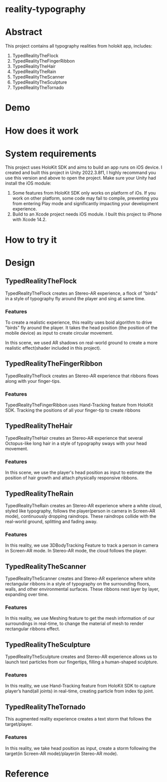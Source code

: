 # reality-typography
# Abstract
This project contains all typography realities from holokit app, includes:

1. TypedRealityTheFlock
2. TypedRealityTheFingerRibbon
3. TypedRealityTheHair
4. TypedRealityTheRain
5. TypedRealityTheScanner
6. TypedRealityTheSculpture
7. TypedRealityTheTornado

# Demo

# How does it work

# System requirements
This project uses HoloKit SDK and aims to build an app runs on iOS device.
I created and built this project in Unity 2022.3.8f1, I highly recommand you use this version and above to open the project.
Make sure your Unity had install the iOS module:
  1. Some features from HoloKit SDK only works on platform of iOs. If you work on other platform, some code may fail to compile, preventing you from entering Play mode and significantly impacting your development experience.
  2. Build to an Xcode project needs iOS module.
I built this project to iPhone with Xcode 14.2.

# How to try it

# Design
## TypedRealityTheFlock

TypedRealityTheFlock creates an Stereo-AR experience, a flock of "birds" in a style of typography fly around the player and sing at same time.

### Features

To create a realistic experience, this reality uses boid algorithm to drive "birds" fly around the player.
It takes the head position (the position of the mobile device) as input to create circular movement.

In this scene, we used AR shadows on real-world ground to create a more realistic effect(shader included in this project). 

## TypedRealityTheFingerRibbon

TypedRealityTheFlock creates an Stereo-AR experience that ribbons flows along with your finger-tips.

### Features

TypedRealityTheFingerRibbon uses Hand-Tracking feature from HoloKit SDK.
Tracking the positions of all your finger-tip to create ribbons

## TypedRealityTheHair

TypedRealityTheHair creates an Stereo-AR experience that several Octopus-like long hair in a style of typography sways with your head movement.

### Features

In this scene, we use the player's head position as input to estimate the position of hair growth and attach physically responsive ribbons.

## TypedRealityTheRain

TypedRealityTheRain creates an Stereo-AR experience where a white cloud, styled like typography, follows the player(person in camera in Screen-AR mode), continuously dropping raindrops. These raindrops collide with the real-world ground, splitting and fading away.

### Features

In this reality, we use 3DBodyTracking Feature to track a person in camera in Screen-AR mode. In Stereo-AR mode, the cloud follows the player.

## TypedRealityTheScanner

TypedRealityTheScanner creates and Stereo-AR experience where  white rectangular ribbons in a style of typography on the surrounding floors, walls, and other environmental surfaces. These ribbons nest layer by layer, expanding over time.

### Features

In this reality, we use Meshing feature to get the mesh information of our surroundings in real-time, to change the material of mesh to render rectangular ribbons effect.

## TypedRealityTheSculpture

TypedRealityTheSculpture creates and Stereo-AR experience allows us to launch text particles from our fingertips, filling a human-shaped sculpture.

### Features

In this reality, we use Hand-Tracking feature from HoloKit SDK to capture player’s hand(all joints) in real-time, creating particle from index tip joint.

## TypedRealityTheTornado

This augmented reality experience creates a text storm that follows the target/player.

### Features

In this reality, we take head position as input, create a storm following the target(in Screen-AR mode)/player(in Stereo-AR mode).

# Reference

